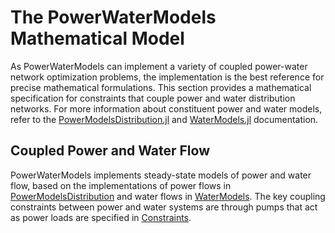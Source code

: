 # The PowerWaterModels Mathematical Model
As PowerWaterModels can implement a variety of coupled power-water network optimization problems, the implementation is the best reference for precise mathematical formulations.
This section provides a mathematical specification for constraints that couple power and water distribution networks.
For more information about constituent power and water models, refer to the [PowerModelsDistribution.jl](https://lanl-ansi.github.io/PowerModelsDistribution.jl/stable/) and [WaterModels.jl](https://lanl-ansi.github.io/WaterModels.jl/stable/) documentation.

## Coupled Power and Water Flow
PowerWaterModels implements steady-state models of power and water flow, based on the implementations of power flows in [PowerModelsDistribution](https://github.com/lanl-ansi/PowerModelsDistribution.jl) and water flows in [WaterModels](https://github.com/lanl-ansi/WaterModels.jl).
The key coupling constraints between power and water systems are through pumps that act as power loads are specified in [Constraints](@ref).
